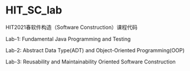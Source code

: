 # HIT_SC_lab

HIT2021春软件构造（Software Construction）课程代码

Lab-1: Fundamental Java Programming and Testing

Lab-2: Abstract Data Type(ADT) and Object-Oriented Programming(OOP)

Lab-3: Reusability and Maintainability Oriented Software Construction
